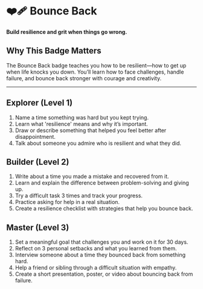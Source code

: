# ❤️‍🩹 Bounce Back

**Build resilience and grit when things go wrong.**

## Why This Badge Matters
The Bounce Back badge teaches you how to be resilient—how to get up when life knocks you down. You’ll learn how to face challenges, handle failure, and bounce back stronger with courage and creativity.

---

## Explorer (Level 1)
1. Name a time something was hard but you kept trying.
2. Learn what 'resilience' means and why it’s important.
3. Draw or describe something that helped you feel better after disappointment.
4. Talk about someone you admire who is resilient and what they did.

## Builder (Level 2)
1. Write about a time you made a mistake and recovered from it.
2. Learn and explain the difference between problem-solving and giving up.
3. Try a difficult task 3 times and track your progress.
4. Practice asking for help in a real situation.
5. Create a resilience checklist with strategies that help you bounce back.

## Master (Level 3)
1. Set a meaningful goal that challenges you and work on it for 30 days.
2. Reflect on 3 personal setbacks and what you learned from them.
3. Interview someone about a time they bounced back from something hard.
4. Help a friend or sibling through a difficult situation with empathy.
5. Create a short presentation, poster, or video about bouncing back from failure.
